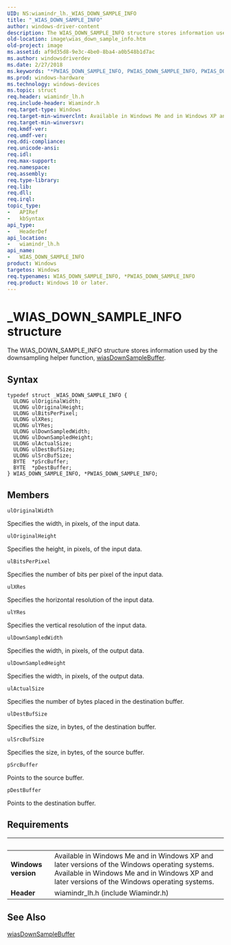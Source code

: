 ```yaml
---
UID: NS:wiamindr_lh._WIAS_DOWN_SAMPLE_INFO
title: "_WIAS_DOWN_SAMPLE_INFO"
author: windows-driver-content
description: The WIAS_DOWN_SAMPLE_INFO structure stores information used by the downsampling helper function, wiasDownSampleBuffer.
old-location: image\wias_down_sample_info.htm
old-project: image
ms.assetid: af9d35d8-9e3c-4be0-8ba4-a0b548b1d7ac
ms.author: windowsdriverdev
ms.date: 2/27/2018
ms.keywords: "*PWIAS_DOWN_SAMPLE_INFO, PWIAS_DOWN_SAMPLE_INFO, PWIAS_DOWN_SAMPLE_INFO structure pointer [Imaging Devices], WIAS_DOWN_SAMPLE_INFO, WIAS_DOWN_SAMPLE_INFO structure [Imaging Devices], _WIAS_DOWN_SAMPLE_INFO, image.wias_down_sample_info, wiamindr_lh/PWIAS_DOWN_SAMPLE_INFO, wiamindr_lh/WIAS_DOWN_SAMPLE_INFO, wiastrct_f7468047-47a4-4c3a-ada4-3bf329b32304.xml"
ms.prod: windows-hardware
ms.technology: windows-devices
ms.topic: struct
req.header: wiamindr_lh.h
req.include-header: Wiamindr.h
req.target-type: Windows
req.target-min-winverclnt: Available in Windows Me and in Windows XP and later versions of the Windows operating systems.
req.target-min-winversvr: 
req.kmdf-ver: 
req.umdf-ver: 
req.ddi-compliance: 
req.unicode-ansi: 
req.idl: 
req.max-support: 
req.namespace: 
req.assembly: 
req.type-library: 
req.lib: 
req.dll: 
req.irql: 
topic_type:
-	APIRef
-	kbSyntax
api_type:
-	HeaderDef
api_location:
-	wiamindr_lh.h
api_name:
-	WIAS_DOWN_SAMPLE_INFO
product: Windows
targetos: Windows
req.typenames: WIAS_DOWN_SAMPLE_INFO, *PWIAS_DOWN_SAMPLE_INFO
req.product: Windows 10 or later.
---
```


# _WIAS_DOWN_SAMPLE_INFO structure
The WIAS_DOWN_SAMPLE_INFO structure stores information used by the downsampling helper function, <a href="..\wiamdef\nf-wiamdef-wiasdownsamplebuffer.md">wiasDownSampleBuffer</a>.

## Syntax
````
typedef struct _WIAS_DOWN_SAMPLE_INFO {
  ULONG ulOriginalWidth;
  ULONG ulOriginalHeight;
  ULONG ulBitsPerPixel;
  ULONG ulXRes;
  ULONG ulYRes;
  ULONG ulDownSampledWidth;
  ULONG ulDownSampledHeight;
  ULONG ulActualSize;
  ULONG ulDestBufSize;
  ULONG ulSrcBufSize;
  BYTE  *pSrcBuffer;
  BYTE  *pDestBuffer;
} WIAS_DOWN_SAMPLE_INFO, *PWIAS_DOWN_SAMPLE_INFO;
````

## Members


`ulOriginalWidth`

Specifies the width, in pixels, of the input data.

`ulOriginalHeight`

Specifies the height, in pixels, of the input data.

`ulBitsPerPixel`

Specifies the number of bits per pixel of the input data.

`ulXRes`

Specifies the horizontal resolution of the input data.

`ulYRes`

Specifies the vertical resolution of the input data.

`ulDownSampledWidth`

Specifies the width, in pixels, of the output data.

`ulDownSampledHeight`

Specifies the width, in pixels, of the output data.

`ulActualSize`

Specifies the number of bytes placed in the destination buffer.

`ulDestBufSize`

Specifies the size, in bytes, of the destination buffer.

`ulSrcBufSize`

Specifies the size, in bytes, of the source buffer.

`pSrcBuffer`

Points to the source buffer.

`pDestBuffer`

Points to the destination buffer.


## Requirements
| &nbsp; | &nbsp; |
| ---- |:---- |
| **Windows version** | Available in Windows Me and in Windows XP and later versions of the Windows operating systems. Available in Windows Me and in Windows XP and later versions of the Windows operating systems. |
| **Header** | wiamindr_lh.h (include Wiamindr.h) |

## See Also

<a href="..\wiamdef\nf-wiamdef-wiasdownsamplebuffer.md">wiasDownSampleBuffer</a>